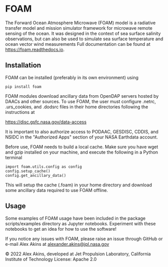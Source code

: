 # FOAM
The Forward Ocean Atmosphere Microwave (FOAM) model is a radiative transfer model and mission simulator framework for microwave remote sensing of the ocean. It was designed in the context of sea surface salinity observations, but can also be used to simulate sea surface temperature and ocean vector wind measurements
Full documentation can be found at https://foam.readthedocs.io. 

## Installation
FOAM can be installed (preferably in its own environment) using 

    pip install foam 

FOAM modules download ancillary data from OpenDAP servers hosted by DAACs and other sources.
To use FOAM, the user must configure .netrc, .urs_cookies, and .dodsrc files in their home directories following the instructions at 

https://disc.gsfc.nasa.gov/data-access

It is important to also authorize access to PODAAC, GESDISC, CDDIS, and NSIDC in the "Authorized Apps" section of your NASA Earthdata account.

Before use, FOAM needs to build a local cache. Make sure you have wget and gzip installed on your machine, and execute the following in a Python terminal 

    import foam.utils.config as config 
    config.setup_cache()
    config.get_ancillary_data()

This will setup the cache (.foam) in your home directory and download some ancillary data required to use FOAM offline. 

## Usage
Some examples of FOAM usage have been included in the package scripts/examples directory as Jupyter notebooks. 
Experiment with these notebooks to get an idea for how to use the software! 


If you notice any issues with FOAM, please raise an issue through GitHub or e-mail Alex Akins at alexander.akins@jpl.nasa.gov

&copy; 2022 Alex Akins, developed at Jet Propulsion Laboratory, California Institute of Technology 
License: Apache 2.0
